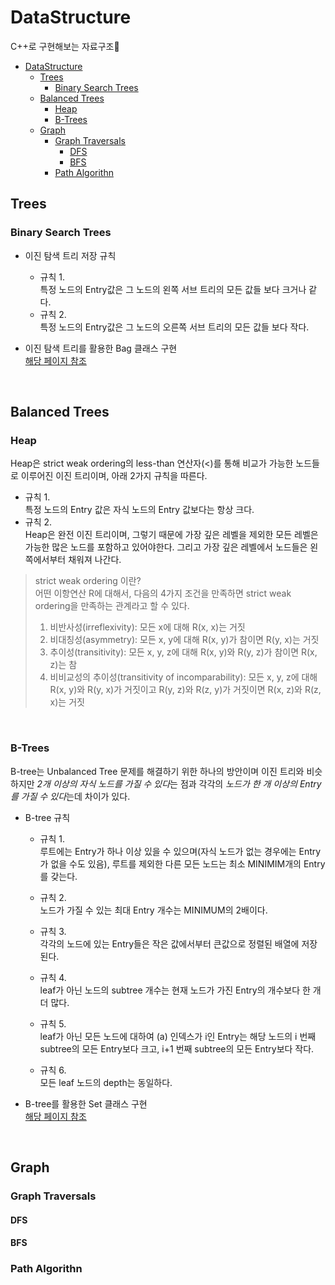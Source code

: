 # DataStructure
C++로 구현해보는 자료구조🤠

- [DataStructure](#datastructure)
  - [Trees](#trees)
    - [Binary Search Trees](#binary-search-trees)
  - [Balanced Trees](#balanced-trees)
    - [Heap](#heap)
    - [B-Trees](#b-trees)
  - [Graph](#graph)
    - [Graph Traversals](#graph-traversals)
      - [DFS](#dfs)
      - [BFS](#bfs)
    - [Path Algorithn](#path-algorithn)

## Trees
### Binary Search Trees
- 이진 탐색 트리 저장 규칙
  - 규칙 1.<br>
    특정 노드의 Entry값은 그 노드의 왼쪽 서브 트리의 모든 값들 보다 크거나 같다.
  - 규칙 2.<br>
    특정 노드의 Entry값은 그 노드의 오른쪽 서브 트리의 모든 값들 보다 작다.

- 이진 탐색 트리를 활용한 Bag 클래스 구현<br>
  [해당 페이지 참조](https://github.com/junhaeng90/DataStructure/tree/main/Bag/bag6.h)
<br>

## Balanced Trees
### Heap
Heap은 strict weak ordering의 less-than 연산자(<)를 통해 비교가 가능한 노드들로 이루어진 이진 트리이며, 아래 2가지 규칙을 따른다.
- 규칙 1.<br>
  특정 노드의 Entry 값은 자식 노드의 Entry 값보다는 항상 크다.
- 규칙 2.<br>
  Heap은 완전 이진 트리이며, 그렇기 때문에 가장 깊은 레벨을 제외한 모든 레벨은 가능한 많은 노드를 포함하고 있어야한다.
  그리고 가장 깊은 레벨에서 노드들은 왼쪽에서부터 채워져 나간다.

> strict weak ordering 이란? <br>
> 어떤 이항연산 R에 대해서, 다음의 4가지 조건을 만족하면 strict weak ordering을 만족하는 관계라고 할 수 있다. <br>
> 1. 비반사성(irreflexivity): 모든 x에 대해 R(x, x)는 거짓
> 2. 비대칭성(asymmetry): 모든 x, y에 대해 R(x, y)가 참이면 R(y, x)는 거짓
> 3. 추이성(transitivity): 모든 x, y, z에 대해 R(x, y)와 R(y, z)가 참이면 R(x, z)는 참
> 4. 비비교성의 추이성(transitivity of incomparability): 모든 x, y, z에 대해 R(x, y)와 R(y, x)가 거짓이고 R(y, z)와 R(z, y)가 거짓이면 R(x, z)와 R(z, x)는 거짓
<br>

### B-Trees
B-tree는 Unbalanced Tree 문제를 해결하기 위한 하나의 방안이며 이진 트리와 비슷하지만 *2개 이상의 자식 노드를 가질 수 있다*는 점과 각각의 *노드가 한 개 이상의 Entry를 가질 수 있다*는데 차이가 있다.

- B-tree 규칙
  - 규칙 1.<br>
    루트에는 Entry가 하나 이상 있을 수 있으며(자식 노드가 없는 경우에는 Entry가 없을 수도 있음), 루트를 제외한 다른 모든 노드는 최소 MINIMIM개의 Entry를 갖는다.

  - 규칙 2.<br>
    노드가 가질 수 있는 최대 Entry 개수는 MINIMUM의 2배이다.

  - 규칙 3.<br>
    각각의 노드에 있는 Entry들은 작은 값에서부터 큰값으로 정렬된 배열에 저장된다.

  - 규칙 4.<br>
    leaf가 아닌 노드의 subtree 개수는 현재 노드가 가진 Entry의 개수보다 한 개 더 많다.

  - 규칙 5.<br>
    leaf가 아닌 모든 노드에 대하여 (a) 인덱스가 i인 Entry는 해당 노드의 i 번째 subtree의 모든 Entry보다 크고, i+1 번째 subtree의 모든 Entry보다 작다.

  - 규칙 6.<br>
    모든 leaf 노드의 depth는 동일하다.

- B-tree를 활용한 Set 클래스 구현<br>
  [해당 페이지 참조](https://github.com/junhaeng90/DataStructure/tree/main/BalancedTrees/set.h)

<br>

## Graph

### Graph Traversals

#### DFS

#### BFS

### Path Algorithn